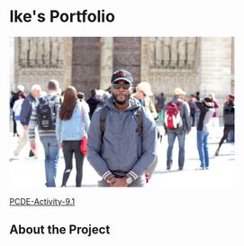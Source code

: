 # Ike's Portfolio

<img src= "IMG_2742.jpeg" width='400'/>

<p><a href="https://iajaelo.github.io/PCDE-Activity-9.1/" title="PCDE-Activity-9,1">PCDE-Activity-9.1</a></p>


## About the Project
